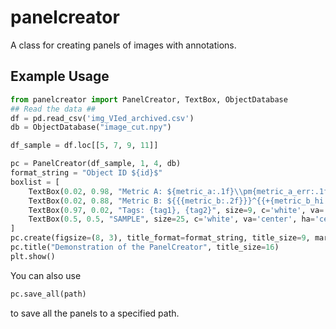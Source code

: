 # panelcreator
A class for creating panels of images with annotations.

## Example Usage

```python
from panelcreator import PanelCreator, TextBox, ObjectDatabase
## Read the data ##
df = pd.read_csv('img_VIed_archived.csv')
db = ObjectDatabase("image_cut.npy")

df_sample = df.loc[[5, 7, 9, 11]]

pc = PanelCreator(df_sample, 1, 4, db)
format_string = "Object ID ${id}$"
boxlist = [
    TextBox(0.02, 0.98, "Metric A: ${metric_a:.1f}\\pm{metric_a_err:.1f}$", size=9, c='white', va='top'),
    TextBox(0.02, 0.88, "Metric B: ${{{metric_b:.2f}}}^{{+{metric_b_hi:.2f}}}_{{-{metric_b_lo:.2f}}}$", size=9, c='white', va='top'),
    TextBox(0.97, 0.02, "Tags: {tag1}, {tag2}", size=9, c='white', va='bottom', ha='right'),
    TextBox(0.5, 0.5, "SAMPLE", size=25, c='white', va='center', ha='center', alpha=0.5, rotation=45)
]
pc.create(figsize=(8, 3), title_format=format_string, title_size=9, mark=False, textboxs=boxlist)
pc.title("Demonstration of the PanelCreator", title_size=16)
plt.show()
```

You can also use
```python
pc.save_all(path)
```
to save all the panels to a specified path.
